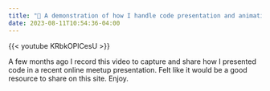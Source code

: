 ```yaml
---
title: "🔗 A demonstration of how I handle code presentation and animations in Keynote slides. "
date: 2023-08-11T10:54:36-04:00
---
```


{{< youtube KRbkOPlCesU >}}

A few months ago I record this video to capture and share how I presented code in a recent online meetup presentation. Felt like it would be a good resource to share on this site. Enjoy.
